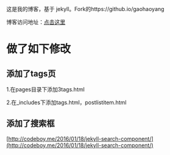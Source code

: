 这是我的博客，基于 jekyll。Fork的https://github.io/gaohaoyang

博客访问地址：[点击这里](http://gaohaoyang.github.io)


# 做了如下修改

## 添加了tags页

1.在pages目录下添加3tags.html

2.在_includes下添加tags.html，postlistitem.html

## 添加了搜索框

[http://codeboy.me/2016/01/18/jekyll-search-component/](http://codeboy.me/2016/01/18/jekyll-search-component/)
